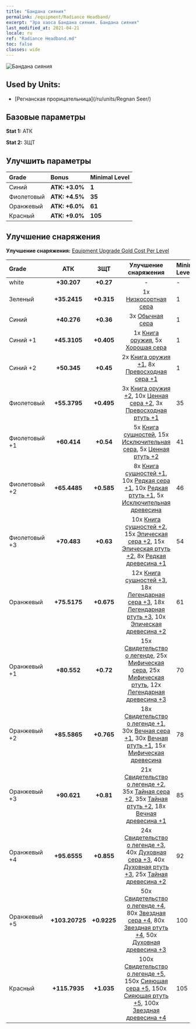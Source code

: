 ```yaml
---
title: "Бандана сияния"
permalink: /equipment/Radiance Headband/
excerpt: "Эра хаоса Бандана сияния. Бандана сияния"
last_modified_at: 2021-04-21
locale: ru
ref: "Radiance Headband.md"
toc: false
classes: wide
---
```


  ![Бандана сияния](/images/e/e_99073.png)

## Used by Units:

* [Регнанская прорицательница](/ru/units/Regnan Seer/) 


## Базовые параметры
 **Stat 1:** АТК

 **Stat 2:** ЗЩТ

## Улучшить параметры

  |     Grade    |   Bonus | Minimal Level | 
  |:-------------|:--------|:--------------| 
  | Синий | **АТК: +3.0%** | **1** | 
  | Фиолетовый | **АТК: +4.5%** | **35** | 
  | Оранжевый | **АТК: +6.0%** | **61** | 
  | Красный | **АТК: +9.0%** | **105** | 


## Улучшение снаряжения
 **Улучшение снаряжения:** [Equipment Upgrade Gold Cost Per Level](/equipment/EquipmentUpgradeCostPerLevel/) 

  |          Grade      | АТК | ЗЩТ | Улучшение снаряжения | Minimal Level |
  |:--------------------|:---------:|:---------:|:----------------:|:--------------|
  | white | **+30.207** | **+0.27** | - | - |
  | Зеленый | **+35.2415** | **+0.315** | 1x [Низкосортная сера](/ru/Items/mat_3/) | 1 |
  | Синий | **+40.276** | **+0.36** | 3x [Обычная сера](/ru/Items/mat_9/) | 1 |
  | Синий +1 | **+45.3105** | **+0.405** | 1x [Книга оружия](/ru/Items/mat_18/), 5x [Хорошая сера](/ru/Items/mat_15/) | 1 |
  | Синий +2 | **+50.345** | **+0.45** | 2x [Книга оружия +1](/ru/Items/mat_25/), 8x [Превосходная сера +1](/ru/Items/mat_22/) | 1 |
  | Фиолетовый | **+55.3795** | **+0.495** | 3x [Книга оружия +2](/ru/Items/mat_32/), 10x [Ценная сера +2](/ru/Items/mat_29/), 3x [Превосходная ртуть +1](/ru/Items/mat_21/) | 35 |
  | Фиолетовый +1 | **+60.414** | **+0.54** | 5x [Книга сущностей](/ru/Items/mat_39/), 15x [Исключительная сера](/ru/Items/mat_36/), 5x [Ценная ртуть +2](/ru/Items/mat_28/) | 41 |
  | Фиолетовый +2 | **+65.4485** | **+0.585** | 8x [Книга сущностей +1](/ru/Items/mat_46/), 10x [Редкая сера +1](/ru/Items/mat_43/), 10x [Редкая ртуть +1](/ru/Items/mat_42/), 5x [Исключительная древесина](/ru/Items/mat_34/) | 46 |
  | Фиолетовый +3 | **+70.483** | **+0.63** | 10x [Книга сущностей +2](/ru/Items/mat_53/), 15x [Эпическая сера +2](/ru/Items/mat_50/), 15x [Эпическая ртуть +2](/ru/Items/mat_49/), 8x [Редкая древесина +1](/ru/Items/mat_41/) | 54 |
  | Оранжевый | **+75.5175** | **+0.675** | 12x [Книга сущностей +3](/ru/Items/mat_60/), 18x [Легендарная сера +3](/ru/Items/mat_57/), 18x [Легендарная ртуть +3](/ru/Items/mat_56/), 10x [Эпическая древесина +2](/ru/Items/mat_48/) | 61 |
  | Оранжевый +1 | **+80.552** | **+0.72** | 15x [Свидетельство о легенде](/ru/Items/mat_67/), 25x [Мифическая сера](/ru/Items/mat_64/), 25x [Мифическая ртуть](/ru/Items/mat_63/), 12x [Легендарная древесина +3](/ru/Items/mat_55/) | 70 |
  | Оранжевый +2 | **+85.5865** | **+0.765** | 18x [Свидетельство о легенде +1](/ru/Items/mat_74/), 30x [Вечная сера +1](/ru/Items/mat_71/), 30x [Вечная ртуть +1](/ru/Items/mat_70/), 15x [Мифическая древесина](/ru/Items/mat_62/) | 78 |
  | Оранжевый +3 | **+90.621** | **+0.81** | 21x [Свидетельство о легенде +2](/ru/Items/mat_81/), 35x [Тайная сера +2](/ru/Items/mat_78/), 35x [Тайная ртуть +2](/ru/Items/mat_77/), 18x [Вечная древесина +1](/ru/Items/mat_69/) | 85 |
  | Оранжевый +4 | **+95.6555** | **+0.855** | 24x [Свидетельство о легенде +3](/ru/Items/mat_88/), 40x [Духовная сера +3](/ru/Items/mat_85/), 40x [Духовная ртуть +3](/ru/Items/mat_84/), 25x [Тайная древесина +2](/ru/Items/mat_76/) | 92 |
  | Оранжевый +5 | **+103.20725** | **+0.9225** | 50x [Свидетельство о легенде +4](/ru/Items/mat_95/), 80x [Звездная сера +4](/ru/Items/mat_92/), 80x [Звездная ртуть +4](/ru/Items/mat_91/), 50x [Духовная древесина +3](/ru/Items/mat_83/) | 100 |
  | Красный | **+115.7935** | **+1.035** | 100x [Свидетельство о легенде +5](/ru/Items/mat_102/), 150x [Сияющая сера +5](/ru/Items/mat_99/), 150x [Сияющая ртуть +5](/ru/Items/mat_98/), 100x [Звездная древесина +4](/ru/Items/mat_90/) | 105 |

